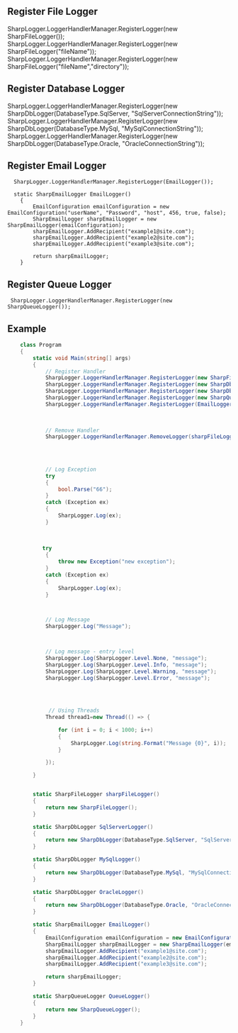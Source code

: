 
## Register File Logger 
   SharpLogger.LoggerHandlerManager.RegisterLogger(new SharpFileLogger());
   SharpLogger.LoggerHandlerManager.RegisterLogger(new SharpFileLogger("fileName"));
   SharpLogger.LoggerHandlerManager.RegisterLogger(new SharpFileLogger("fileName","directory"));
   
   
## Register Database Logger 
   SharpLogger.LoggerHandlerManager.RegisterLogger(new SharpDbLogger(DatabaseType.SqlServer, "SqlServerConnectionString")); <br />
   SharpLogger.LoggerHandlerManager.RegisterLogger(new SharpDbLogger(DatabaseType.MySql, "MySqlConnectionString")); <br />
   SharpLogger.LoggerHandlerManager.RegisterLogger(new SharpDbLogger(DatabaseType.Oracle, "OracleConnectionString")); <br />
   
   
   
## Register Email Logger

      SharpLogger.LoggerHandlerManager.RegisterLogger(EmailLogger());
	  
      static SharpEmailLogger EmailLogger()
        {
            EmailConfiguration emailConfiguration = new EmailConfiguration("userName", "Password", "host", 456, true, false);
            SharpEmailLogger sharpEmailLogger = new SharpEmailLogger(emailConfiguration);
            sharpEmailLogger.AddRecipient("example1@site.com");
            sharpEmailLogger.AddRecipient("example2@site.com");
            sharpEmailLogger.AddRecipient("example3@site.com");

            return sharpEmailLogger;
        }  


## Register Queue Logger
     SharpLogger.LoggerHandlerManager.RegisterLogger(new SharpQueueLogger());
		

Example
-------
```csharp
    class Program
    {
        static void Main(string[] args)
        {
            // Register Handler
            SharpLogger.LoggerHandlerManager.RegisterLogger(new SharpFileLogger());
            SharpLogger.LoggerHandlerManager.RegisterLogger(new SharpDbLogger(DatabaseType.SqlServer,"SqlServerConnectionString"));
            SharpLogger.LoggerHandlerManager.RegisterLogger(new SharpDbLogger(DatabaseType.MySql, "MySqlConnectionString"));
            SharpLogger.LoggerHandlerManager.RegisterLogger(new SharpQueueLogger());
            SharpLogger.LoggerHandlerManager.RegisterLogger(EmailLogger());

			
			
			// Remove Handler
			SharpLogger.LoggerHandlerManager.RemoveLogger(sharpFileLogger());
			
			
			

            // Log Exception 
            try
            {
                bool.Parse("66");
            }
            catch (Exception ex)
            {
                SharpLogger.Log(ex);
            }
			
			
			
           try
            {
                throw new Exception("new exception");
            }
            catch (Exception ex)
            {
                SharpLogger.Log(ex);
            }



            // Log Message  
            SharpLogger.Log("Message");



            // Log message - entry level
            SharpLogger.Log(SharpLogger.Level.None, "message");
            SharpLogger.Log(SharpLogger.Level.Info, "message");
            SharpLogger.Log(SharpLogger.Level.Warning, "message");
            SharpLogger.Log(SharpLogger.Level.Error, "message");
            

			
			
			 // Using Threads 
            Thread thread1=new Thread(() => {

                for (int i = 0; i < 1000; i++)
                {
                    SharpLogger.Log(string.Format("Message {0}", i));					
                }

            });

        }


        static SharpFileLogger sharpFileLogger()
        {
            return new SharpFileLogger();
        }

        static SharpDbLogger SqlServerLogger()
        {
            return new SharpDbLogger(DatabaseType.SqlServer, "SqlServerConnectionString");
        }

        static SharpDbLogger MySqlLogger()
        {
            return new SharpDbLogger(DatabaseType.MySql, "MySqlConnectionString");
        }

        static SharpDbLogger OracleLogger()
        {
            return new SharpDbLogger(DatabaseType.Oracle, "OracleConnectionString");
        }

        static SharpEmailLogger EmailLogger()
        {
            EmailConfiguration emailConfiguration = new EmailConfiguration("userName", "Password", "host", 456, true, false);
            SharpEmailLogger sharpEmailLogger = new SharpEmailLogger(emailConfiguration);
            sharpEmailLogger.AddRecipient("example1@site.com");
            sharpEmailLogger.AddRecipient("example2@site.com");
            sharpEmailLogger.AddRecipient("example3@site.com");

            return sharpEmailLogger;
        }

        static SharpQueueLogger QueueLogger()
        {
            return new SharpQueueLogger();
        }
    }
```

